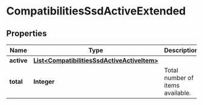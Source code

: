 
# CompatibilitiesSsdActiveExtended

## Properties
Name | Type | Description | Notes
------------ | ------------- | ------------- | -------------
**active** | [**List&lt;CompatibilitiesSsdActiveActiveItem&gt;**](CompatibilitiesSsdActiveActiveItem.md) |  |  [optional]
**total** | **Integer** | Total number of items available. |  [optional]



